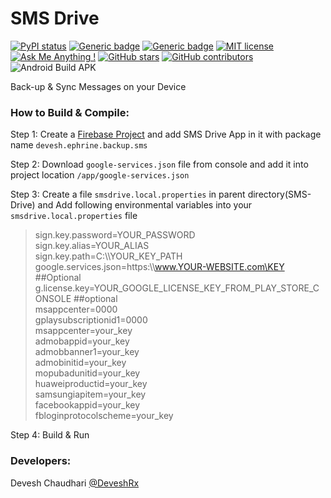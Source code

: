# SMS Drive

[![PyPI status](https://img.shields.io/pypi/status/ansicolortags.svg)](https://play.google.com/store/apps/details?id=devesh.ephrine.backup.sms)
[![Generic badge](https://img.shields.io/badge/Beta_Version-0.0.1-yellow.svg)](https://play.google.com/store/apps/details?id=devesh.ephrine.backup.sms) [![Generic badge](https://img.shields.io/badge/Download-APK-green.svg)](https://github.com/ephrine/SMS-Drive/raw/master/APK/release/app-release.apk)  [![MIT license](https://img.shields.io/badge/License-MIT-blue.svg)](https://github.com/ephrine/SMS-Drive/blob/master/LICENSE) [![Ask Me Anything !](https://img.shields.io/badge/Ask%20me-anything-1abc9c.svg)](https://GitHub.com/deveshrx) [![GitHub stars](https://img.shields.io/github/stars/Naereen/StrapDown.js.svg?style=social&label=Star&maxAge=2592000)](https://github.com/ephrine/SMS-Drive/stargazers/) [![GitHub contributors](https://img.shields.io/github/contributors/Naereen/StrapDown.js.svg)](https://github.com/ephrine/SMS-Drive/graphs/contributors/)
![Android Build APK](https://github.com/ephrine/SMS-Drive/workflows/Android%20Build%20APK/badge.svg)

Back-up &amp; Sync Messages on your Device

### How to Build & Compile:
Step 1: Create a [Firebase Project](https://console.firebase.google.com/) and add SMS Drive App in it with package name <code>devesh.ephrine.backup.sms</code>

Step 2: Download <code>google-services.json</code> file from console and add it into project location <code>/app/google-services.json</code>

Step 3: Create a file  <code>smsdrive.local.properties</code> in parent directory(SMS-Drive) and Add following environmental variables into your <code>smsdrive.local.properties</code> file 


>sign.key.password=YOUR_PASSWORD <br>
>sign.key.alias=YOUR_ALIAS <br>
>sign.key.path=C:\\\YOUR_KEY_PATH <br>
>google.services.json=https:\\\www.YOUR-WEBSITE.com\KEY ##Optional <br>
>g.license.key=YOUR_GOOGLE_LICENSE_KEY_FROM_PLAY_STORE_CONSOLE ##optional<br>
>msappcenter=0000<br>
>gplaysubscriptionid1=0000<br>
>msappcenter=your_key <br>
>admobappid=your_key <br>
>admobbanner1=your_key <br>
>admobinitid=your_key <br>
>mopubadunitid=your_key <br>
>huaweiproductid=your_key <br>
>samsungiapitem=your_key <br>
>facebookappid=your_key <br>
>fbloginprotocolscheme=your_key <br>


Step 4: Build & Run


### Developers:
Devesh Chaudhari [@DeveshRx](https://GitHub.com/deveshrx)
